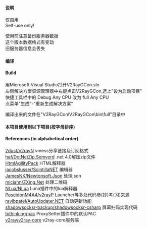 #### 说明

仅自用  
Self-use only!  
  
使用前注意备份服务器数据  
这个版本数据格式有变动  
旧服务器信息会丢失  

#### 编译
#### Build  

用Microsoft Visual Studio打开V2RayGCon.sln  
左侧解决方案资源管理器中右键点击V2RayGCon,选上"设为启动项目"  
快捷工具栏中的 Debug Any CPU 改为 full Any CPU  
点菜单"生成"-"重新生成解决方案"  
  
编译出来的文件在"V2RayGCon\V2RayGCon\bin\full\"目录中  
  
#### 本项目使用到以下项目(按字母排序)  
#### References (in alphabetical order)  

[2dust/v2rayN](https://github.com/2dust/v2rayN) vmess分享链接及订阅格式  
[haf/DotNetZip.Semverd](https://github.com/haf/DotNetZip.Semverd) .net 4.0解压zip文件  
[HtmlAgilityPack](https://html-agility-pack.net/) HTML解释器  
[jacobslusser/ScintillaNET](https://github.com/jacobslusser/ScintillaNET) 编辑器  
[JamesNK/Newtonsoft.Json](https://github.com/JamesNK/Newtonsoft.Json) 处理json  
[micjahn/ZXing.Net](https://github.com/micjahn/ZXing.Net/) 处理二维码  
[NLua/NLua](https://github.com/NLua/NLua) Luna插件中的lua解释器  
[PoseidonM4A4/v2rayP](https://github.com/PoseidonM4A4/v2rayP) Launcher等多处代码参(抄)考(习)来源  
[ravibpatel/AutoUpdater.NET](https://github.com/ravibpatel/AutoUpdater.NET) 自动更新功能  
[shadowsocksr-backup/shadowsocksr-csharp](https://github.com/shadowsocksr-backup/shadowsocksr-csharp) 屏幕扫码实现代码  
[txthinking/pac](https://github.com/txthinking/pac) ProxySetter插件中的默认PAC  
[v2ray/v2ray-core](https://github.com/v2ray/v2ray-core) v2ray-core服务端  